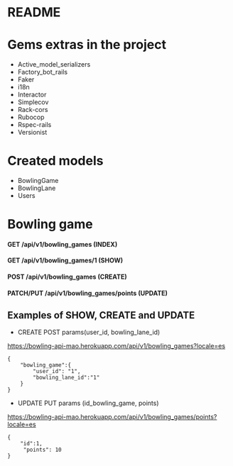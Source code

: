 # README

# Gems extras in the project
 - Active_model_serializers
 - Factory_bot_rails
 - Faker
 - i18n
 - Interactor
 - Simplecov
 - Rack-cors
 - Rubocop
 - Rspec-rails
 - Versionist
 
 
# Created models
- BowlingGame 
- BowlingLane
- Users

# Bowling game

#### GET  /api/v1/bowling_games               (INDEX)
#### GET  /api/v1/bowling_games/1             (SHOW)
#### POST /api/v1/bowling_games               (CREATE)
#### PATCH/PUT /api/v1/bowling_games/points   (UPDATE)


## Examples of SHOW, CREATE and UPDATE



- CREATE POST params(user_id, bowling_lane_id)

https://bowling-api-mao.herokuapp.com/api/v1/bowling_games?locale=es
```
{
	"bowling_game":{
        "user_id": "1",
        "bowling_lane_id":"1"
	}
}
```

- UPDATE PUT params (id_bowling_game, points)

https://bowling-api-mao.herokuapp.com/api/v1/bowling_games/points?locale=es

```
{
 	"id":1,
	 "points": 10
}
```

